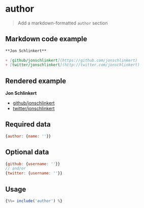 # author

> Add a markdown-formatted `author` section

## Markdown code example

```markdown
**Jon Schlinkert**
 
+ [github/jonschlinkert](https://github.com/jonschlinkert)
+ [twitter/jonschlinkert](http://twitter.com/jonschlinkert) 
```

## Rendered example

**Jon Schlinkert**
 
+ [github/jonschlinkert](https://github.com/jonschlinkert)
+ [twitter/jonschlinkert](http://twitter.com/jonschlinkert) 


## Required data

```js
{author: {name: ''}}
```

## Optional data

```js
{github: {username: ''}}
// and/or
{twitter: {username: ''}}
```

## Usage

```js
{%%= include('author') %}
```
